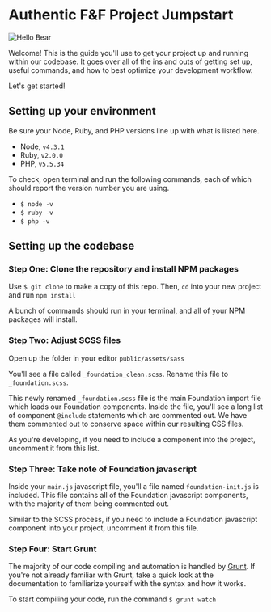 # Authentic F&F Project Jumpstart

![Hello Bear](https://media.giphy.com/media/LBp3nxFfLFddu/giphy.gif)

Welcome! This is the guide you'll use to get your project up and running within our codebase. It goes over all of the ins and outs of getting set up, useful commands, and how to best optimize your development workflow.

Let's get started!

## Setting up your environment

Be sure your Node, Ruby, and PHP versions line up with what is listed here.

* Node, `v4.3.1`
* Ruby, `v2.0.0`
* PHP, `v5.5.34`

To check, open terminal and run the following commands, each of which should report the version number you are using.

* ```$ node -v```
* ```$ ruby -v```
* ```$ php -v```

## Setting up the codebase

### Step One: Clone the repository and install NPM packages

Use ```$ git clone``` to make a copy of this repo. Then, `cd` into your new project and run `npm install`

A bunch of commands should run in your terminal, and all of your NPM packages will install.

### Step Two: Adjust SCSS files

Open up the folder in your editor `public/assets/sass`

You'll see a file called `_foundation_clean.scss`. Rename this file to `_foundation.scss`.

This newly renamed `_foundation.scss` file is the main Foundation import file which loads our Foundation components. Inside the file, you'll see a long list of component `@include` statements which are commented out. We have them commented out to conserve space within our resulting CSS files.

As you're developing, if you need to include a component into the project, uncomment it from this list.

### Step Three: Take note of Foundation javascript

Inside your `main.js` javascript file, you'll a file named `foundation-init.js` is included. This file contains all of the Foundation javascript components, with the majority of them being commented out.

Similar to the SCSS process, if you need to include a Foundation javascript component into your project, uncomment it from this file.

### Step Four: Start Grunt

The majority of our code compiling and automation is handled by [Grunt](http://gruntjs.com/). If you're not already familiar with Grunt, take a quick look at the documentation to familiarize yourself with the syntax and how it works.

To start compiling your code, run the command `$ grunt watch`
